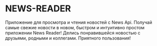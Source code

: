 # NEWS-READER
Приложение для просмотра и чтения новостей с News Api. Получай самые свежие новости в новом, быстром и интуитивно простом приложении News Reader! Делись понравившейся новостью с друзьями, родными и коллегами. Приятного пользования!
